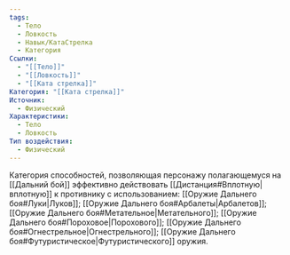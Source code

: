 ```yaml
---
tags:
  - Тело
  - Ловкость
  - Навык/КатаСтрелка
  - Категория
Ссылки:
  - "[[Тело]]"
  - "[[Ловкость]]"
  - "[[Ката стрелка]]"
Категория: "[[Ката стрелка]]"
Источник:
  - Физический
Характеристики:
  - Тело
  - Ловкость
Тип воздействия:
  - Физический
---
```

Категория способностей, позволяющая персонажу полагающемуся на [[Дальний бой]] эффективно действовать [[Дистанция#Вплотную|вплотную]] к противнику с использованием: [[Оружие Дальнего боя#Луки|Луков]]; [[Оружие Дальнего боя#Арбалеты|Арбалетов]]; [[Оружие Дальнего боя#Метательное|Метательного]]; [[Оружие Дальнего боя#Пороховое|Порохового]]; [[Оружие Дальнего боя#Огнестрельное|Огнестрельного]]; [[Оружие Дальнего боя#Футуристическое|Футуристического]] оружия.
